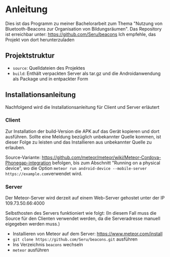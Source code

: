 # Anleitung
Dies ist das Programm zu meiner Bachelorarbeit zum Thema "Nutzung von Bluetooth-Beacons zur Organisation von Bildungsräumen".
Das Repository ist erreichbar unter: https://github.com/Seru/beacons
Ich empfehle, das Projekt von dort herunterzuladen

## Projektstruktur
- `source`: Quelldateien des Projektes
- `build`: Enthält verpackten Server als tar.gz und die Androidanwendung als Package und in entpackter Form

## Installationsanleitung
Nachfolgend wird die Installationsanleitung für Client und Server erläutert

### Client
Zur Installation der build-Version die APK auf das Gerät kopieren und dort ausführen.
Sollte eine Meldung bezüglich unbekannter Quelle kommen, ist dieser Folge zu leisten und das Installieren aus unbekannter Quelle zu erlauben.

Source-Variante: https://github.com/meteor/meteor/wiki/Meteor-Cordova-Phonegap-integration befolgen, bis zum Abschnitt "Running on a physical device", wo die Option `meteor run android-device --mobile-server https://example.com`verwendet wird.

### Server
Der Meteor-Server wird derzeit auf einem Web-Server gehostet unter der IP 109.73.50.66:4000

Selbsthosten des Servers funktioniert wie folgt:
(In diesem Fall muss die Source für den Clienten verwendet werden, da die Serveradresse manuell eigegeben werden muss.)
- Installieren von Meteor auf dem Server: https://www.meteor.com/install
- `git clone https://github.com/Seru/beacons.git` ausführen
- Ins Verzeichnis `beacons` wechseln
- `meteor` ausführen
